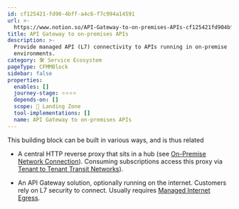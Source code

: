 ```yaml
---
id: cf125421-fd90-4bff-a4c6-f7c994a14591
url: >-
  https://www.notion.so/API-Gateway-to-on-premises-APIs-cf125421fd904bffa4c6f7c994a14591
title: API Gateway to on-premises APIs
description: >-
  Provide managed API (L7) connectivity to APIs running in on-premise
  environments.
category: 🛠 Service Ecosystem
pageType: CFMMBlock
sidebar: false
properties:
  enables: []
  journey-stage: ⭐️⭐️⭐️⭐️
  depends-on: []
  scope: 🛬 Landing Zone
  tool-implementations: []
  name: API Gateway to on-premises APIs
---
```


This building block can be built in various ways, and is thus related

- A central HTTP reverse proxy that sits in a hub (see [On-Premise Network Connection](./on-premise-network-connection.md)). Consuming subscriptions access this proxy via [Tenant to Tenant Transit Networks](./tenant-to-tenant-transit-networks.md)).

- An API Gateway solution, optionally running on the internet. Customers rely on L7 security to connect. Usually requires [Managed Internet Egress](./managed-internet-egress.md). 